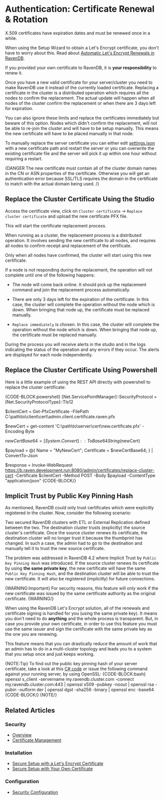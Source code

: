 # Authentication: Certificate Renewal & Rotation

X.509 certificates have expiration dates and must be renewed once in a while.

When using the Setup Wizard to obtain a Let's Encrypt certificate, you don't have to worry about this. Read about [Automatic Let's Encrypt Renewals in RavenDB](../../../server/security/authentication/lets-encrypt-certificates).

If you provided your own certificate to RavenDB, it is **your responsibility** to renew it. 

Once you have a new valid certificate for your server/cluster you need to make RavenDB use it instead of the currently loaded certificate. Replacing a certificate in the cluster is a distributed operation which requires all the nodes to confirm the replacement. The actual update will happen when all nodes of the cluster confirm the replacement or when there are 3 days left for expiration. 

You can also ignore these limits and replace the certificates immediately but beware of this option. Nodes which didn't confirm the replacement, will not be able to re-join the cluster and will have to be setup manually. This means the new certificate will have to be placed manually in that node. 

To manually replace the server certificate you can either edit [settings.json](../../configuration/configuration-options#json) with a new certificate path and restart the server or you can overwrite the existing certificate file and the server will pick it up within one hour without requiring a restart.

{DANGER The new certificate must contain all of the cluster domain names in the CN or ASN properties of the certificate. Otherwise you will get an authentication error because SSL/TLS requires the domain in the certificate to match with the actual domain being used. /}

## Replace the Cluster Certificate Using the Studio

Access the certificate view, click on `Cluster certificate` -> `Replace cluster certificate` and upload the new certificate PFX file.

This will start the certificate replacement process.

When running as a cluster, the replacement process is a distributed operation. It involves sending the new certificate to all nodes, and requires all nodes to confirm receipt and replacement of the certificate.

Only when all nodes have confirmed, the cluster will start using this new certificate. 

If a node is not responding during the replacement, the operation will not complete until one of the following happens:

* The node will come back online. It should pick up the replacement command and join the replacement process automatically.

* There are only 3 days left for the expiration of the certificate. In this case, the cluster will complete the operation without the node which is down. When bringing that node up, the certificate must be replaced manually.

* `Replace immediately` is chosen. In this case, the cluster will complete the operation without the node which is down. When bringing that node up, the certificate must be replaced manually.

During the process you will receive alerts in the studio and in the logs indicating the status of the operation and any errors if they occur. The alerts are displayed for each node independently.

## Replace the Cluster Certificate Using Powershell

Here is a little example of using the REST API directly with powershell to replace the cluster certificate:

{CODE-BLOCK:powershell}
[Net.ServicePointManager]::SecurityProtocol = [Net.SecurityProtocolType]::Tls12

$clientCert = Get-PfxCertificate -FilePath C:\path\to\client\cert\admin.client.certificate.raven.pfx

$newCert = get-content 'C:\path\to\server\cert\new.certificate.pfx' -Encoding Byte

$newCertBase64 = [System.Convert]::ToBase64String($newCert)

$payload = @{
    Name              = "MyNewCert";
    Certificate       = $newCertBase64;
} | ConvertTo-Json

$response = Invoke-WebRequest https://b.raven.development.run:8080/admin/certificates/replace-cluster-cert -Certificate $clientCert -Method POST -Body $payload -ContentType "application/json"
{CODE-BLOCK/}

## Implicit Trust by Public Key Pinning Hash

As mentioned, RavenDB could only trust certificates which were explicitly registered in the cluster. Now, consider the following scenario:

Two secured RavenDB clusters with ETL or External Replication defined between the two. The destination cluster trusts (explicitly) the source cluster's certificate. 
Once the source cluster renews its certificate, the destination cluster will no longer trust it because the thumbprint has changed. 
In such a case, the admin had to go to the destination and manually tell it to trust the new source certificate.

The problem was addressed in RavenDB 4.2 where Implicit Trust by `Public Key Pinning Hash` was introduced. If the source cluster renews its certificate by 
using **the same private key**, the new certificate will have the same `Public Key Pinning Hash`, and the destination cluster will be able to trust the new certificate. It will also be registered (implicitly) for future connections.

{WARNING:Important}
For security reasons, this feature will only work if the new certificate was issued by the same certificate authority as the original certificate.
{WARNING/}

When using the RavenDB Let's Encrypt solution, all of the renewals and certificate signing is handled for you (using the same private key). It means you don't need to do **anything** and the whole process is transparent.
But, in case you provide your own certificate, in order to use this feature you must use the same issuer and sign the certificate with the same private key as the one you are renewing. 

This feature means that you can drastically reduce the amount of work that an admin has to do in a multi-cluster topology and leads you to a system that you setup once and just keeps working.

{NOTE:Tip}
To find out the public key pinning hash of your server certificate, take a look at this [C# code](https://github.com/ravendb/ravendb/blob/v4.2/src/Raven.Server/Utils/CertificateUtils.cs#L314) or issue the following command against your running server, by using OpenSSL:
{CODE-BLOCK:bash}
openssl s_client -servername my.ravendb.cluster.com -connect my.ravendb.cluster.com:443 | openssl x509 -pubkey -noout | openssl rsa -pubin -outform der | openssl dgst -sha256 -binary | openssl enc -base64
{CODE-BLOCK/}
{NOTE/}

## Related Articles

### Security

- [Overview](../../../server/security/overview)
- [Certificate Management](../../../server/security/authentication/certificate-management)

### Installation

- [Secure Setup with a Let's Encrypt Certificate](../../../start/installation/setup-wizard#secure-setup-with-a-let)
- [Secure Setup with Your Own Certificate](../../../start/installation/setup-wizard#secure-setup-with-your-own-certificate)

### Configuration

- [Security Configuration](../../../server/configuration/security-configuration)
